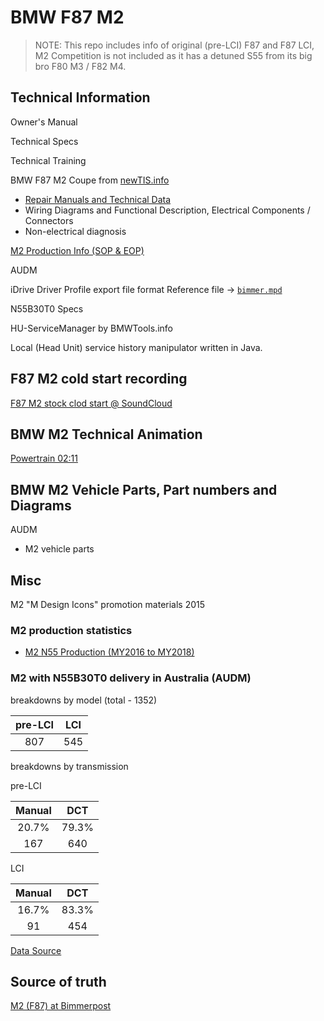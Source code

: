 # BMW F87 M2

> NOTE: This repo includes info of original (pre-LCI) F87 and F87 LCI, M2 Competition is not included as it has a detuned S55 from its big bro F80 M3 / F82 M4.

## Technical Information

Owner's Manual

Technical Specs

Technical Training

BMW F87 M2 Coupe from [newTIS.info](https://newtis.info)
- [Repair Manuals and Technical Data](https://newtis.info/tisv2/a/en/f87-m2-cou/repair-manuals/) 
- Wiring Diagrams and Functional Description, Electrical Components / Connectors
- Non-electrical diagnosis

[M2 Production Info (SOP & EOP)](https://www.bimmerarchive.org/e-code/f87.html)

AUDM

iDrive Driver Profile export file format
Reference file -> [`bimmer.mpd`](data/bimmer.mpd)

N55B30T0 Specs

HU-ServiceManager by BMWTools.info

Local (Head Unit) service history  manipulator written in Java.


## F87 M2 cold start recording

[F87 M2 stock clod start @ SoundCloud](https://soundcloud.com/terrywan9/f87-m2-cold-start)


## BMW M2 Technical Animation

[Powertrain 02:11](https://youtu.be/xx586o5cwFk)


## BMW M2 Vehicle Parts, Part numbers and Diagrams

AUDM

- M2 vehicle parts


## Misc

M2 "M Design Icons" promotion materials 2015


### M2 production statistics
- [M2 N55 Production (MY2016 to MY2018)](https://f87.bimmerpost.com/forums/showthread.php?t=1404565)


### M2 with N55B30T0 delivery in Australia (AUDM)

breakdowns by model (total - 1352)

| pre-LCI| LCI   |
| :----: | :----:|
| 807    | 545   |

breakdowns by transmission

pre-LCI

| Manual | DCT    |
| :----: | :----: |
| 20.7%  | 79.3%  |
| 167    | 640    |

LCI

| Manual | DCT    |
| :----: | :----: |
| 16.7%  | 83.3%  |
| 91     | 454    |

[Data Source](https://f87.bimmerpost.com/forums/showthread.php?t=1404565&page=12)


## Source of truth

[M2 (F87) at Bimmerpost](https://f87.bimmerpost.com/forums/showthread.php?t=1201088)
